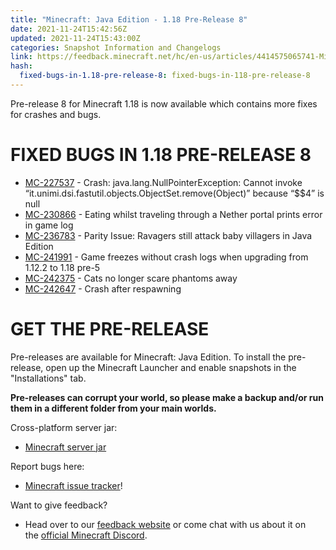 ```yaml
---
title: "Minecraft: Java Edition - 1.18 Pre-Release 8"
date: 2021-11-24T15:42:56Z
updated: 2021-11-24T15:43:00Z
categories: Snapshot Information and Changelogs
link: https://feedback.minecraft.net/hc/en-us/articles/4414575065741-Minecraft-Java-Edition-1-18-Pre-Release-8
hash:
  fixed-bugs-in-1.18-pre-release-8: fixed-bugs-in-118-pre-release-8
---
```


Pre-release 8 for Minecraft 1.18 is now available which contains more fixes for crashes and bugs.

# FIXED BUGS IN 1.18 PRE-RELEASE 8

- [MC-227537](https://bugs.mojang.com/browse/MC-227537) - Crash: java.lang.NullPointerException: Cannot invoke “it.unimi.dsi.fastutil.objects.ObjectSet.remove(Object)” because “\$\$4” is null
- [MC-230866](https://bugs.mojang.com/browse/MC-230866) - Eating whilst traveling through a Nether portal prints error in game log
- [MC-236783](https://bugs.mojang.com/browse/MC-236783) - Parity Issue: Ravagers still attack baby villagers in Java Edition
- [MC-241991](https://bugs.mojang.com/browse/MC-241991) - Game freezes without crash logs when upgrading from 1.12.2 to 1.18 pre-5
- [MC-242375](https://bugs.mojang.com/browse/MC-242375) - Cats no longer scare phantoms away
- [MC-242647](https://bugs.mojang.com/browse/MC-242647) - Crash after respawning

# GET THE PRE-RELEASE

Pre-releases are available for Minecraft: Java Edition. To install the pre-release, open up the Minecraft Launcher and enable snapshots in the "Installations" tab.

**Pre-releases can corrupt your world, so please make a backup and/or run them in a different folder from your main worlds.**

Cross-platform server jar:

- [Minecraft server jar](https://launcher.mojang.com/v1/objects/051efe8853d00db6bef7f19324da25a465782376/server.jar)

Report bugs here:

- [Minecraft issue tracker](https://aka.ms/snapshotbugs?ref=blog)!

Want to give feedback?

- Head over to our [feedback website](https://aka.ms/snapshotfeedback) or come chat with us about it on the [official Minecraft Discord](https://discordapp.com/invite/minecraft).
